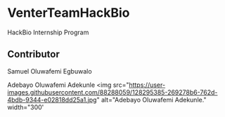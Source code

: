 # VenterTeamHackBio
HackBio Internship Program





## Contributor

Samuel Oluwafemi Egbuwalo 

Adebayo Oluwafemi Adekunle
<img src="https://user-images.githubusercontent.com/88288059/128295385-269278b6-762d-4bdb-9344-e02818dd25a1.jpg" alt="Adebayo Oluwafemi Adekunle." width="300'
